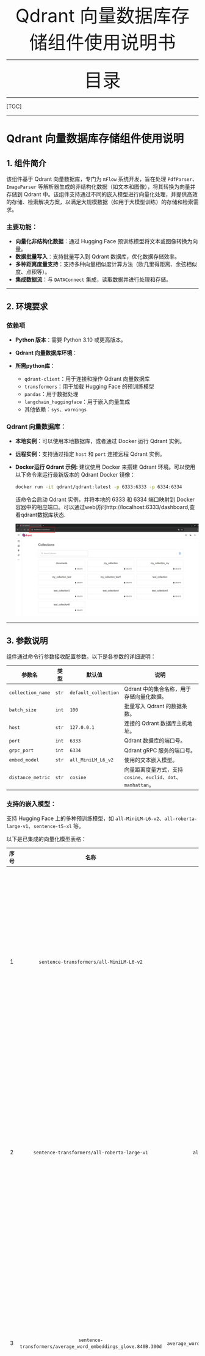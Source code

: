 















<div align='center'><font size=60>Qdrant 向量数据库存储组件使用说明书</font></div>









































----

<div align='center'><font size=60>目录</font></div>

----

[TOC]

----



# Qdrant 向量数据库存储组件使用说明

## 1. 组件简介

该组件基于 Qdrant 向量数据库，专门为 `πFlow` 系统开发，旨在处理 `PdfParser`、`ImageParser` 等解析器生成的非结构化数据（如文本和图像），将其转换为向量并存储到 Qdrant 中。该组件支持通过不同的嵌入模型进行向量化处理，并提供高效的存储、检索解决方案，以满足大规模数据（如用于大模型训练）的存储和检索需求。

### 主要功能：
- **向量化非结构化数据**：通过 Hugging Face 预训练模型将文本或图像转换为向量。
- **数据批量写入**：支持批量写入到 Qdrant 数据库，优化数据存储效率。
- **多种距离度量支持**：支持多种向量相似度计算方法（欧几里得距离、余弦相似度、点积等）。
- **集成数据流**：与 `DATAConnect` 集成，读取数据并进行处理和存储。
  
---

## 2. 环境要求

### 依赖项

- **Python 版本**：需要 Python 3.10 或更高版本。
- **Qdrant 向量数据库环境**：

- **所需python库**：
  - `qdrant-client`：用于连接和操作 Qdrant 向量数据库
  - `transformers`：用于加载 Hugging Face 的预训练模型
  - `pandas`：用于数据处理
  - `langchain_huggingface`：用于嵌入向量生成
  - 其他依赖：`sys`、`warnings`

### Qdrant 向量数据库：
- **本地实例**：可以使用本地数据库，或者通过 Docker 运行 Qdrant 实例。

- **远程实例**：支持通过指定 `host` 和 `port` 连接远程 Qdrant 实例。

- **Docker运行 Qdrant 示例:**   建议使用 Docker 来搭建 Qdrant 环境。可以使用以下命令来运行最新版本的 Qdrant Docker 镜像：

  ```bash
  docker run -it qdrant/qdrant:latest -p 6333:6333 -p 6334:6334
  ```

  该命令会启动 Qdrant 实例，并将本地的 6333 和 6334 端口映射到 Docker 容器中的相应端口。可以通过web访问http://localhost:6333/dashboard,查看qdrant数据库状态.

  ![image-20240916135327817](./README_picture/image_20240916135327817.png)

---

## 3. 参数说明

组件通过命令行参数接收配置参数。以下是各参数的详细说明：

| 参数名            | 类型  | 默认值               | 说明                                                         |
| ----------------- | ----- | -------------------- | ------------------------------------------------------------ |
| `collection_name` | `str` | `default_collection` | Qdrant 中的集合名称，用于存储向量化数据。                    |
| `batch_size`      | `int` | `100`                | 批量写入 Qdrant 的数据条数。                                 |
| `host`            | `str` | `127.0.0.1`          | 连接的 Qdrant 数据库主机地址。                               |
| `port`            | `int` | `6333`               | Qdrant 数据库的端口号。                                      |
| `grpc_port`       | `int` | `6334`               | Qdrant gRPC 服务的端口号。                                   |
| `embed_model`     | `str` | `all_MiniLM_L6_v2`   | 使用的文本嵌入模型。                                         |
| `distance_metric` | `str` | `cosine`             | 向量距离度量方式，支持 `cosine`、`euclid`、`dot`、`manhattan`。 |

### 支持的嵌入模型：
支持 Hugging Face 上的多种预训练模型，如 `all-MiniLM-L6-v2`、`all-roberta-large-v1`、`sentence-t5-xl` 等。

以下是已集成的向量化模型表格：

| 序号 |                             名称                             |                   参数                    |                             介绍                             |
| :--: | :----------------------------------------------------------: | :---------------------------------------: | :----------------------------------------------------------: |
|  1   |           `sentence-transformers/all-MiniLM-L6-v2`           |            `all_MiniLM_L6_v2`             | 通用文本嵌入(GTE)模型：将句子和段落映射到384维的密集向量空间，可以用于聚类或语义搜索等任务。 |
|  2   |         `sentence-transformers/all-roberta-large-v1`         |          `all-roberta-large-v1`           | 通用文本嵌入(GTE)模型：将句子和段落映射到1024维的密集向量空间，可以用于聚类或语义搜索等任务。 |
|  3   | `sentence-transformers/average_word_embeddings_glove.840B.300d` | `average_word_embeddings_glove.840B.300d` | 通用文本嵌入(GTE)模型：将句子和段落映射到300维的密集向量空间，可以用于聚类或语义搜索等任务。 |
|  4   |                     `thenlper/gte-small`                     |                `gte-small`                | 通用文本嵌入(GTE)模型：基于多阶段对比学习的通用文本嵌入，由阿里巴巴达摩学院训练。 |
|  5   |            `sentence-transformers/sentence-t5-xl`            |             `sentence-t5-xl`              | 通用文本嵌入(GTE)模型：将句子和段落映射到768维的密集向量空间，可以用于聚类或语义搜索等任务。 |
|  6   |             `Snowflake/snowflake-arctic-embed-m`             |        `snowflake-arctic-embed-m`         | 通用文本嵌入(GTE)模型，专注于创建针对性能优化的高质量检索模型。 |
|  7   |          `embaas/sentence-transformers-e5-large-v2`          |    `sentence-transformers-e5-large-v2`    | 通用文本嵌入(GTE)模型：将句子和段落映射到1024维的密集向量空间，可用于聚类或语义搜索等任务。 |

这个表格简明地列出了支持的向量化模型及其介绍，帮助用户理解每个模型的特点和应用场景。

**一些常用模型汇总:  https://public.ukp.informatik.tu-darmstadt.de/reimers/sentence-transformers/v0.2/**



### 支持的距离度量方式：
- `cosine`：余弦相似度
- `euclid`：欧几里得距离
- `dot`：点积
- `manhattan`：曼哈顿距离

---

## 4. 工作流程

1. **配置连接**：组件会尝试连接到本地或远程的 Qdrant 实例。如果没有提供 `host` 和 `port`，则会使用本地嵌入式 Qdrant 数据库。
   
2. **数据加载**：通过 `DATAConnect` 从数据流端口中读取输入数据流（如 PDF 文本或图像数据），并去重处理。

3. **数据向量化**：使用 Hugging Face 的 `transformers` 模型将文本或图像转换为向量。模型可配置，默认使用 `all_MiniLM_L6_v2` 模型。

4. **数据存储**：向量化的数据批量写入到 Qdrant 中，集合名称通过参数指定。写入完成后，显示上传进度及状态。

5. **检索支持**：写入后的数据可以通过 Qdrant 提供的接口进行检索，支持通过向量化搜索进行相似性查询。

---

## 5. 代码说明

### 主程序结构：
```python
DATAConnectif __name__ == "__main__":
    # 获取组件配置参数, 使用命令行参数或默认值进行赋值
    collection_name = sys.argv[1] if len(sys.argv) > 1 else DEFAULT_COLLECTION_NAME
    batch_size = int(sys.argv[2]) if len(sys.argv) > 2 else DEFAULT_BATCH_SIZE
    host = sys.argv[3] if len(sys.argv) > 3 else DEFAULT_HOST
    port = int(sys.argv[4]) if len(sys.argv) > 4 else DEFAULT_PORT
    grpc_port = int(sys.argv[5]) if len(sys.argv) > 5 else DEFAULT_GRPC_PORT
    embed_model = sys.argv[6] if len(sys.argv) > 6 else DEFAULT_EMBED_MODEL
    distance_metric = sys.argv[7] if len(sys.argv) > 7 else DEFAULT_DISTANCE_METRIC

    # 初始化 Qdrant 客户端
    if host and port:
        client = QdrantClient(host=host, port=port, grpc_port=grpc_port, prefer_grpc=True, headers=DEFAULT_HEADERS)
    else:
        client = QdrantClient(path="./qdrant_local.db")

    # 数据输入和去重
    dataConnect = DATAConncet()
    df = dataConnect.dataInputStream(port="input_read")
    df.drop_duplicates(subset=["element_id"], inplace=True)

    # 向量化和写入
    write_dict(collection_name=collection_name, elements_dict=datas, client=client, batch_size=batch_size)

    # 关闭客户端
    client.close()
```

### 关键函数：
- **`write_dict`**：负责将数据转换为向量并批量写入 Qdrant。
  
```python
def write_dict(collection_name: str, elements_dict: t.List[t.Dict[str, str]], client: QdrantClient, batch_size: int):
    embedFunc = hfe(model_name=embed_model)
    
    def _embedText(s: str) -> t.List[float]:
        return embedFunc.embed_documents(texts=[s])[0]

    points = []
    for i in range(len(elements_dict)):
        content = elements_dict[i]
        vector = _embedText(str(content['text']))
        points.append(PointStruct(id=i, vector=vector, payload=content))

        if (i + 1) % batch_size == 0 or i == len(elements_dict) - 1:
            try:
                client.upsert(collection_name=collection_name, points=points)
                points.clear()
            except Exception as e:
                print(f"Error during upsert: {e}")
```

---

## 6. 使用示例

1）**配置基础镜像**：在基础镜像管理菜单中，可以选择已有镜像或从官方镜像拉取制定版本的python镜像（python本版3.10以上，此处我们设置基础镜像为 `registry.cn-hangzhou.aliyuncs.com/cnic-piflow/embed-base:v1`）。配置的具体步骤请参考下图：

![image-20240916140241146](./README_picture/image_20240916140241146.png)

2）**安装向量数据库存储组件**：首先，从 [GitHub](https://github.com/cas-bigdatalab/piflow/blob/master/doc/embed/embed.zip) 下载包含向量数据库存储组件的 ZIP 文件。然后，将 ZIP 文件上传到系统并进行挂载（mount）。挂载成功后，选择组件并编辑其基本信息和图标。配置的详细步骤请参考下图：

![image-20240916140334408](./README_picture/image_20240916140334408.png)

![image-20240927113942764](./README_picture/image_20240927113942764.png)

![image-20240927105740270](./README_picture/image_20240927105740270.png)

![image-20240927105806488](./README_picture/image_20240927105806488.png)

![image-20240927110000207](./README_picture/image_20240927110000207.png)



---

## 7. 注意事项

- 运行前请确保 Qdrant 数据库已经启动并正确配置（本地或远程）。
- `batch_size` 应根据实际数据量设置，建议在大批量数据时适当调整该值以优化性能。
- 默认情况下，组件会尝试连接本地 Qdrant 实例；如果要连接远程实例，请确保提供正确的 `host` 和 `port`。
- **禁止将不同预训练模型得到的嵌入存储到同一个数据库中:**   qdrant数据库在创建时要求设置向量维度,不同预训练模型获得的嵌入向量维度有所差异.选择了不同的预训练模型时,`collection_name`参数不能一致.
---

## 8. 扩展功能

- **模型切换**：通过修改 `embed_model` 参数可以选择不同的预训练模型，支持对不同类型的文本和图像进行向量化处理。
- **距离度量方式**：可以通过修改 `distance_metric` 参数切换不同的距离度量方法，如余弦相似度、欧几里得距离、曼哈顿距离等。
- **模型扩展：**关于文本嵌入模型还有很多可选择,可根据自身任务需要选择合适的预训练模型.(一些常用模型汇总:https://public.ukp.informatik.tu-darmstadt.de/reimers/sentence-transformers/v0.2/)
---

## 9. 结语

通过以上步骤，已经成功配置了所需的基础镜像，并将向量数据库存储组件集成到系统中。这些设置为处理和存储来自不同解析组件的非结构化数据提供了强大的支持，确保了数据在 Qdrant 向量数据库中的高效存储与检索。

在进行后续操作时，可以利用此组件来优化大模型训练的数据需求，提升数据检索与分析的效率。Qdrant 的向量化处理和存储能力将更好地管理和利用非结构化数据，为数据驱动的决策提供坚实的基础。

## 10. 代码地址

https://github.com/cas-bigdatalab/piflow/tree/master/python/embed/qdrant

